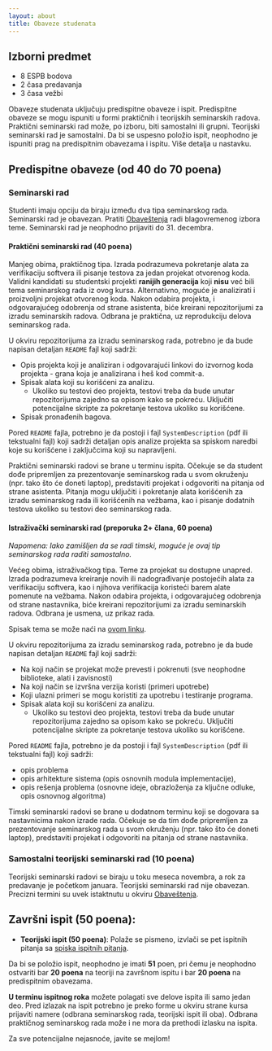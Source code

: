 ```yaml
---
layout: about
title: Obaveze studenata 
---
```



## Izborni predmet
- 8 ESPB bodova
- 2 časa predavanja
- 3 časa vežbi

Obaveze studenata uključuju predispitne obaveze i ispit. Predispitne obaveze se mogu ispuniti u formi praktičnih i teorijskih seminarskih radova. Praktični seminarski rad može, po izboru, biti samostalni ili grupni. Teorijski seminarski rad je samostalni. Da bi se uspesno položio ispit, neophodno je ispuniti prag na predispitnim obavezama i ispitu. Više detalja u nastavku.

## Predispitne obaveze (od 40 do 70 poena)

### Seminarski rad
Studenti imaju opciju da biraju između dva tipa seminarskog rada. Seminarski rad je obavezan. Pratiti [Obaveštenja](archives.html) radi blagovremenog izbora teme. Seminarski rad je neophodno prijaviti do 31. decembra.

#### Praktični seminarski rad (40 poena)
Manjeg obima, praktičnog tipa. Izrada podrazumeva pokretanje alata za verifikaciju softvera ili pisanje testova za jedan projekat otvorenog koda. Validni kandidati su studentski projekti **ranijih generacija** koji **nisu** već bili tema seminarskog rada iz ovog kursa. Alternativno, moguće je analizirati i proizvoljni projekat otvorenog koda. Nakon odabira projekta, i odgovarajućeg odobrenja od strane asistenta, biće kreirani repozitorijumi za izradu seminarskih radova. Odbrana je praktična, uz reprodukciju delova seminarskog rada.

U okviru repozitorijuma za izradu seminarskog rada, potrebno je da bude napisan detaljan `README` fajl koji sadrži:
- Opis projekta koji je analiziran i odgovarajući linkovi do izvornog koda projekta - grana koja je analizirana i heš kod commit-a.
- Spisak alata koji su korišćeni za analizu.
    - Ukoliko su testovi deo projekta, testovi treba da bude unutar repozitorijuma zajedno sa opisom kako se pokreću. Uključiti potencijalne skripte za pokretanje testova ukoliko su korišćene.
- Spisak pronađenih bagova.

Pored `README` fajla, potrebno je da postoji i fajl `SystemDescription` (pdf ili tekstualni fajl) koji sadrži detaljan opis analize projekta sa spiskom naredbi koje su korišćene i zaključcima koji su napravljeni.

Praktični seminarski radovi se brane u terminu ispita. Očekuje se da student dođe pripremljen za prezentovanje seminarskog rada u svom okruženju (npr. tako što će doneti laptop), predstaviti projekat i odgovoriti na pitanja od strane asistenta. Pitanja mogu uključiti i pokretanje alata korišćenih za izradu seminarskog rada ili korišćenih na vežbama, kao i pisanje dodatnih testova ukoliko su testovi deo seminarskog rada.

#### Istraživački seminarski rad (preporuka 2+ člana, 60 poena)

*Napomena: Iako zamišljen da se radi timski, moguće je ovaj tip seminarskog rada raditi samostalno.*

Većeg obima, istraživačkog tipa. Teme za projekat su dostupne unapred. Izrada podrazumeva kreiranje novih ili nadograđivanje postojećih alata za verifikaciju softvera, kao i njihova verifikacija koristeći barem alate pomenute na vežbama. Nakon odabira projekta, i odgovarajućeg odobrenja od strane nastavnika, biće kreirani repozitorijumi za izradu seminarskih radova. Odbrana je usmena, uz prikaz rada.

Spisak tema se može naći na [ovom linku](https://docs.google.com/document/d/1yueEK1Cs7Oru6gCFrSjrf4FfK5-P9P4TB21XBr-gXLs/edit?usp=sharing).

U okviru repozitorijuma za izradu seminarskog rada, potrebno je da bude napisan detaljan `README` fajl koji sadrži:
- Na koji način se projekat može prevesti i pokrenuti (sve neophodne biblioteke, alati i zavisnosti)
- Na koji način se izvršna verzija koristi (primeri upotrebe)
- Koji ulazni primeri se mogu koristiti za upotrebu i testiranje programa.
- Spisak alata koji su korišćeni za analizu.
    - Ukoliko su testovi deo projekta, testovi treba da bude unutar repozitorijuma zajedno sa opisom kako se pokreću. Uključiti potencijalne skripte za pokretanje testova ukoliko su korišćene.

Pored `README` fajla, potrebno je da postoji i fajl `SystemDescription` (pdf ili tekstualni fajl) koji sadrži:
- opis problema
- opis arhitekture sistema (opis osnovnih modula implementacije),
- opis rešenja problema (osnovne ideje, obrazloženja za ključne odluke, opis osnovnog algoritma)

Timski seminarski radovi se brane u dodatnom terminu koji se dogovara sa nastavnicima nakon izrade rada. Očekuje se da tim dođe pripremljen za prezentovanje seminarskog rada u svom okruženju (npr. tako što će doneti laptop), predstaviti projekat i odgovoriti na pitanja od strane nastavnika.

### Samostalni teorijski seminarski rad (10 poena)
Teorijski seminarski radovi se biraju u toku meseca novembra, a rok za predavanje je početkom januara. Teorijski seminarski rad nije obavezan. Precizni termini su uvek istaktnutu u okviru [Obaveštenja](archives.html).


## Završni ispit (50 poena):
- **Teorijski ispit (50 poena)**: Polaže se pismeno, izvlači se pet ispitnih pitanja sa [spiska ispitnih pitanja](predavanja/VS_IspitanaPitanja.pdf).

Da bi se položio ispit, neophodno je imati **51** poen, pri čemu je neophodno ostvariti bar **20 poena** na teoriji na završnom ispitu i bar **20 poena** na predispitnim obavezama.

**U terminu ispitnog roka** možete polagati sve delove ispita ili samo jedan deo. Pred izlazak na ispit potrebno je preko forme u okviru strane kursa prijaviti namere (odbrana seminarskog rada, teorijski ispit ili oba). Odbrana praktičnog seminarskog rada može i ne mora da prethodi izlasku na ispita. 


Za sve potencijalne nejasnoće, javite se mejlom! 
